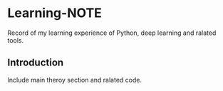 # Learning-NOTE
Record of my learning experience of Python, deep learning and ralated tools.
## Introduction
Include main theroy section and ralated code.
